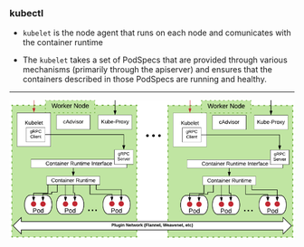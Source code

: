 
<br>

### kubectl 


* `kubelet` is the node agent that runs on each node and comunicates with the container runtime 

* The `kubelet` takes a set of PodSpecs that are provided through various mechanisms (primarily through the apiserver) and ensures that the containers described in those PodSpecs are running and healthy.

<hr>


![Scan results](./assets/kubelet.png)